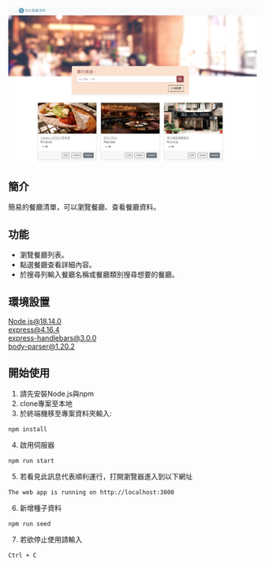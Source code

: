 ![myimage](https://github.com/Ray625/restaurant_list/blob/main/screen.PNG)
## 簡介
簡易的餐廳清單，可以瀏覽餐廳、查看餐廳資料。
## 功能
+ 瀏覽餐廳列表。  
+ 點選餐廳查看詳細內容。  
+ 於搜尋列輸入餐廳名稱或餐廳類別搜尋想要的餐廳。
## 環境設置
Node.js@18.14.0  
express@4.16.4  
express-handlebars@3.0.0  
body-parser@1.20.2
## 開始使用
1. 請先安裝Node.js與npm  
2. clone專案至本地
3. 於終端機移至專案資料夾輸入:
```
npm install
```
4. 啟用伺服器
```
npm run start
```
5. 若看見此訊息代表順利運行，打開瀏覽器進入到以下網址
```
The web app is running on http://localhost:3000
```
6. 新增種子資料
```
npm run seed
```
7. 若欲停止使用請輸入
```
Ctrl + C
```
